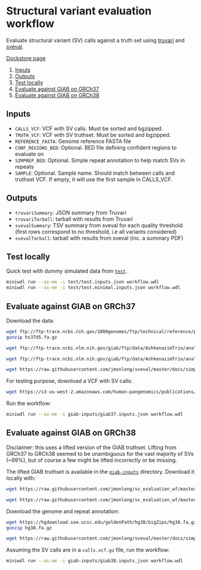 # Structural variant evaluation workflow

Evaluate structural variant (SV) calls against a truth set using [truvari](https://github.com/ACEnglish/truvari) and [sveval](https://github.com/jmonlong/sveval).

[Dockstore page](https://dockstore.org/workflows/github.com/jmonlong/sv_evaluation_wf/sv_evaluation:main?tab=info)

1. [Inputs](#inputs)
2. [Outputs](#outputs)
3. [Test locally](#test-locally)
4. [Evaluate against GIAB on GRCh37](#evaluate-against-giab-on-grch37)
4. [Evaluate against GIAB on GRCh38](#evaluate-against-giab-on-grch38)

## Inputs

- `CALLS_VCF`: VCF with SV calls. Must be sorted and bgzipped.
- `TRUTH_VCF`: VCF with SV truthset. Must be sorted and bgzipped.
- `REFERENCE_FASTA`: Genome reference FASTA file
- `CONF_REGIONS_BED`: Optional. BED file defining confident regions to evaluate on
- `SIMPREP_BED`: Optional. Simple repeat annotation to help match SVs in repeats
- `SAMPLE`: Optional. Sample name. Should match between calls and truthset VCF. If empty, it will use the first sample in CALLS_VCF.

## Outputs

- `truvariSummary`: JSON summary from Truvari
- `truvariTarball`: tarball with results from Truvari
- `svevalSummary`: TSV summary from sveval for each quality threshold (first rows correspond to no threshold, i.e all variants considered)
- `svevalTarball`: tarball with results from sveval (inc. a summary PDF)

## Test locally

Quick test with dummy simulated data from [`test`](test).

```sh
miniwdl run --as-me -i test/test.inputs.json workflow.wdl
miniwdl run --as-me -i test/test.minimal.inputs.json workflow.wdl
```

## Evaluate against GIAB on GRCh37

Download the data:

```sh
wget ftp://ftp-trace.ncbi.nih.gov/1000genomes/ftp/technical/reference/phase2_reference_assembly_sequence/hs37d5.fa.gz
gunzip hs37d5.fa.gz

wget ftp://ftp-trace.ncbi.nlm.nih.gov/giab/ftp/data/AshkenazimTrio/analysis/NIST_SVs_Integration_v0.6/HG002_SVs_Tier1_v0.6.vcf.gz

wget ftp://ftp-trace.ncbi.nlm.nih.gov/giab/ftp/data/AshkenazimTrio/analysis/NIST_SVs_Integration_v0.6/HG002_SVs_Tier1_v0.6.bed

wget https://raw.githubusercontent.com/jmonlong/sveval/master/docs/simpleRepeat_GRCh37.bed.gz
```

For testing purpose, download a VCF with SV calls:

```sh
wget https://s3-us-west-2.amazonaws.com/human-pangenomics/publications/vgsv2019/vcfs/giab5-vg-HG002.vcf.gz
```

Run the workflow:

```sh
miniwdl run --as-me -i giab-inputs/giab37.inputs.json workflow.wdl
```

## Evaluate against GIAB on GRCh38

Disclaimer: this uses a lifted version of the GIAB truthset. 
Lifting from GRCh37 to GRCh38 seemed to be unambiguous for the vast majority of SVs (~99%), but of course a few might be lifted incorrectly or be missing.

The lifted GIAB truthset is available in the [`giab-inputs`](giab-inputs) directory. 
Download it locally with:

```sh
wget https://raw.githubusercontent.com/jmonlong/sv_evaluation_wf/master/giab-inputs/giab6_hg38-truth-baseline.vcf.gz

wget https://raw.githubusercontent.com/jmonlong/sv_evaluation_wf/master/giab-inputs/HG002_SVs_Tier1_v0.6.lifted.bed
```

Download the genome and repeat annotation:

```sh
wget https://hgdownload.soe.ucsc.edu/goldenPath/hg38/bigZips/hg38.fa.gz
gunzip hg38.fa.gz

wget https://raw.githubusercontent.com/jmonlong/sveval/master/docs/simpleRepeat_GRCh38.bed.gz
```

Assuming the SV calls are in a `calls.vcf.gz` file, run the workflow:

```sh
miniwdl run --as-me -i giab-inputs/giab38.inputs.json workflow.wdl
```
